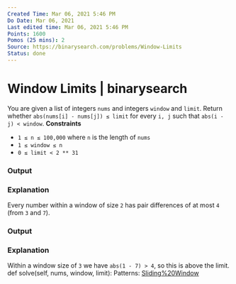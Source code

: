 ```yaml
---
Created Time: Mar 06, 2021 5:46 PM
Do Date: Mar 06, 2021
Last edited time: Mar 06, 2021 5:46 PM
Points: 1600
Pomos (25 mins): 2
Source: https://binarysearch.com/problems/Window-Limits
Status: done
---
```


# Window Limits | binarysearch

You are given a list of integers `nums` and integers `window` and `limit`. Return whether `abs(nums[i] - nums[j]) ≤ limit` for every `i, j` such that `abs(i - j) < window`.
**Constraints**
- `1 ≤ n ≤ 100,000` where `n` is the length of `nums`
- `1 ≤ window ≤ n`
- `0 ≤ limit < 2 ** 31`
### **Output**
### **Explanation**
Every number within a window of size `2` has pair differences of at most `4` (from `3` and `7`).
### **Output**
### **Explanation**
Within a window size of `3` we have `abs(1 - 7) > 4`, so this is above the limit.
def solve(self, nums, window, limit):
Patterns: [Sliding%20Window](Sliding%20Window.md)